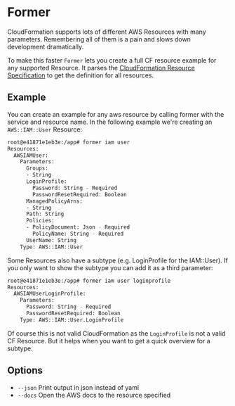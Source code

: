# Former
CloudFormation supports lots of different AWS Resources with many parameters. Remembering all of them is a pain
and slows down development dramatically.

To make this faster `Former` lets you create a full CF resource example for any supported Resource. It parses
the [CloudFormation Resource Specification](http://docs.aws.amazon.com/AWSCloudFormation/latest/UserGuide/cfn-resource-specification.html)
to get the definition for all resources.

## Example

You can create an example for any aws resource by calling former with the service and resource name. In the following
 example we're creating an `AWS::IAM::User` Resource:

```bash
root@e41871e1eb3e:/app# former iam user
Resources:
  AWSIAMUser:
    Parameters:
      Groups:
      - String
      LoginProfile:
        Password: String - Required
        PasswordResetRequired: Boolean
      ManagedPolicyArns:
      - String
      Path: String
      Policies:
      - PolicyDocument: Json - Required
        PolicyName: String - Required
      UserName: String
    Type: AWS::IAM::User
```

Some Resources also have a subtype (e.g. LoginProfile for the IAM::User). If you only want to show the subtype
you can add it as a third parameter:

```bash
root@e41871e1eb3e:/app# former iam user loginprofile
Resources:
  AWSIAMUserLoginProfile:
    Parameters:
      Password: String - Required
      PasswordResetRequired: Boolean
    Type: AWS::IAM::User.LoginProfile
```

Of course this is not valid CloudFormation as the `LoginProfile` is not a valid CF Resource. But it helps when you 
want to get a quick overview for a subtype.

## Options

* `--json` Print output in json instead of yaml
* `--docs` Open the AWS docs to the resource specified